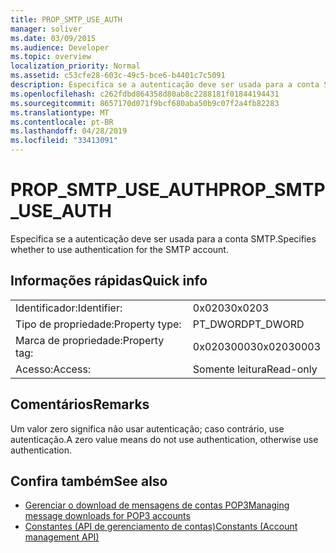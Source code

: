 ```yaml
---
title: PROP_SMTP_USE_AUTH
manager: soliver
ms.date: 03/09/2015
ms.audience: Developer
ms.topic: overview
localization_priority: Normal
ms.assetid: c53cfe28-603c-49c5-bce6-b4401c7c5091
description: Especifica se a autenticação deve ser usada para a conta SMTP.
ms.openlocfilehash: c262fdbd864358d80ab8c2288181f01844194431
ms.sourcegitcommit: 8657170d071f9bcf680aba50b9c07f2a4fb82283
ms.translationtype: MT
ms.contentlocale: pt-BR
ms.lasthandoff: 04/28/2019
ms.locfileid: "33413091"
---
```

# <a name="prop_smtp_use_auth"></a><span data-ttu-id="104eb-103">PROP_SMTP_USE_AUTH</span><span class="sxs-lookup"><span data-stu-id="104eb-103">PROP_SMTP_USE_AUTH</span></span>

<span data-ttu-id="104eb-104">Especifica se a autenticação deve ser usada para a conta SMTP.</span><span class="sxs-lookup"><span data-stu-id="104eb-104">Specifies whether to use authentication for the SMTP account.</span></span>
  
## <a name="quick-info"></a><span data-ttu-id="104eb-105">Informações rápidas</span><span class="sxs-lookup"><span data-stu-id="104eb-105">Quick info</span></span>

|||
|:-----|:-----|
|<span data-ttu-id="104eb-106">Identificador:</span><span class="sxs-lookup"><span data-stu-id="104eb-106">Identifier:</span></span>  <br/> |<span data-ttu-id="104eb-107">0x0203</span><span class="sxs-lookup"><span data-stu-id="104eb-107">0x0203</span></span>  <br/> |
|<span data-ttu-id="104eb-108">Tipo de propriedade:</span><span class="sxs-lookup"><span data-stu-id="104eb-108">Property type:</span></span>  <br/> |<span data-ttu-id="104eb-109">PT_DWORD</span><span class="sxs-lookup"><span data-stu-id="104eb-109">PT_DWORD</span></span>  <br/> |
|<span data-ttu-id="104eb-110">Marca de propriedade:</span><span class="sxs-lookup"><span data-stu-id="104eb-110">Property tag:</span></span>  <br/> |<span data-ttu-id="104eb-111">0x02030003</span><span class="sxs-lookup"><span data-stu-id="104eb-111">0x02030003</span></span>  <br/> |
|<span data-ttu-id="104eb-112">Acesso:</span><span class="sxs-lookup"><span data-stu-id="104eb-112">Access:</span></span>  <br/> |<span data-ttu-id="104eb-113">Somente leitura</span><span class="sxs-lookup"><span data-stu-id="104eb-113">Read-only</span></span>  <br/> |
   
## <a name="remarks"></a><span data-ttu-id="104eb-114">Comentários</span><span class="sxs-lookup"><span data-stu-id="104eb-114">Remarks</span></span>

<span data-ttu-id="104eb-115">Um valor zero significa não usar autenticação; caso contrário, use autenticação.</span><span class="sxs-lookup"><span data-stu-id="104eb-115">A zero value means do not use authentication, otherwise use authentication.</span></span>
  
## <a name="see-also"></a><span data-ttu-id="104eb-116">Confira também</span><span class="sxs-lookup"><span data-stu-id="104eb-116">See also</span></span>

- [<span data-ttu-id="104eb-117">Gerenciar o download de mensagens de contas POP3</span><span class="sxs-lookup"><span data-stu-id="104eb-117">Managing message downloads for POP3 accounts</span></span>](managing-message-downloads-for-pop3-accounts.md) 
- [<span data-ttu-id="104eb-118">Constantes (API de gerenciamento de contas)</span><span class="sxs-lookup"><span data-stu-id="104eb-118">Constants (Account management API)</span></span>](constants-account-management-api.md)

